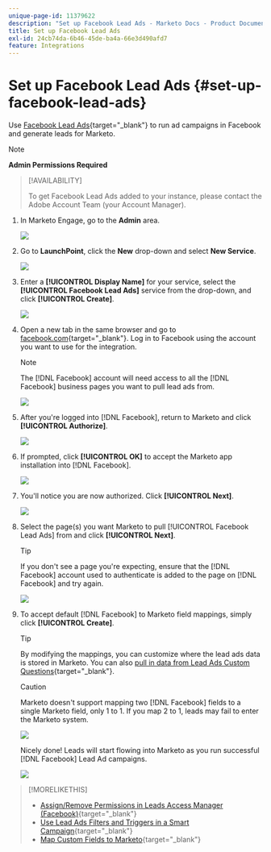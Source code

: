 ```yaml
---
unique-page-id: 11379622
description: "Set up Facebook Lead Ads - Marketo Docs - Product Documentation"
title: Set up Facebook Lead Ads
exl-id: 24cb74da-6b46-45de-ba4a-66e3d490afd7
feature: Integrations
---
```

# Set up Facebook Lead Ads {#set-up-facebook-lead-ads}

Use [Facebook Lead Ads](https://www.facebook.com/business/ads/ad-objectives/lead-generation){target="_blank"} to run ad campaigns in Facebook and generate leads for Marketo.

>[!NOTE]
>
>**Admin Permissions Required**

>[!AVAILABILITY]
>
>To get Facebook Lead Ads added to your instance, please contact the Adobe Account Team (your Account Manager).

1. In Marketo Engage, go to the **Admin** area.

   ![](assets/set-up-facebook-lead-ads-1.png)

1. Go to **LaunchPoint**, click the **New** drop-down and select **New Service**.

   ![](assets/set-up-facebook-lead-ads-2.png)

1. Enter a **[!UICONTROL Display Name]** for your service, select the **[!UICONTROL Facebook Lead Ads]** service from the drop-down, and click **[!UICONTROL Create]**.

   ![](assets/set-up-facebook-lead-ads-3.png)

1. Open a new tab in the same browser and go to [facebook.com](https://www.facebook.com){target="_blank"}. Log in to Facebook using the account you want to use for the integration.

   >[!NOTE]
   >
   >The [!DNL Facebook] account will need access to all the [!DNL Facebook] business pages you want to pull lead ads from.

   ![](assets/set-up-facebook-lead-ads-4.png)

1. After you're logged into [!DNL Facebook], return to Marketo and click **[!UICONTROL Authorize]**.

   ![](assets/set-up-facebook-lead-ads-5.png)

1. If prompted, click **[!UICONTROL OK]** to accept the Marketo app installation into [!DNL Facebook].

   ![](assets/set-up-facebook-lead-ads-6.png)

1. You'll notice you are now authorized. Click **[!UICONTROL Next]**.

   ![](assets/set-up-facebook-lead-ads-7.png)

1. Select the page(s) you want Marketo to pull [!UICONTROL Facebook Lead Ads] from and click **[!UICONTROL Next]**.

   >[!TIP]
   >
   >If you don't see a page you're expecting, ensure that the [!DNL Facebook] account used to authenticate is added to the page on [!DNL Facebook] and try again.

   ![](assets/set-up-facebook-lead-ads-8.png)

1. To accept default [!DNL Facebook] to Marketo field mappings, simply click **[!UICONTROL Create]**.

   >[!TIP]
   >
   >By modifying the mappings, you can customize where the lead ads data is stored in Marketo. You can also [pull in data from Lead Ads Custom Questions](/help/marketo/product-docs/demand-generation/facebook/set-up-facebook-lead-ads/map-custom-fields-to-marketo.md){target="_blank"}.

   >[!CAUTION]
   >
   >Marketo doesn't support mapping two [!DNL Facebook] fields to a single Marketo field, only 1 to 1. If you map 2 to 1, leads may fail to enter the Marketo system.

   ![](assets/set-up-facebook-lead-ads-9.png)

   Nicely done! Leads will start flowing into Marketo as you run successful [!DNL Facebook] Lead Ad campaigns.

   ![](assets/set-up-facebook-lead-ads-10.png)

>[!MORELIKETHIS]
>
>* [Assign/Remove Permissions in Leads Access Manager (Facebook)](https://www.facebook.com/business/help/540596413257598?id=735435806665862){target="_blank"}
>* [Use Lead Ads Filters and Triggers in a Smart Campaign](/help/marketo/product-docs/demand-generation/facebook/use-lead-ads-filters-and-triggers-in-a-smart-campaign.md){target="_blank"}
>* [Map Custom Fields to Marketo](/help/marketo/product-docs/demand-generation/facebook/set-up-facebook-lead-ads/map-custom-fields-to-marketo.md){target="_blank"}

